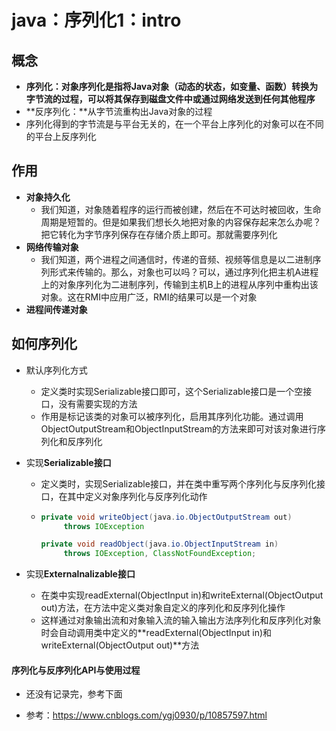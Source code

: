 # java：序列化1：intro



## 概念

* **序列化：对象序列化是指将Java对象（动态的状态，如变量、函数）转换为字节流的过程，可以将其保存到磁盘文件中或通过网络发送到任何其他程序**
* **反序列化：**从字节流重构出Java对象的过程
* 序列化得到的字节流是与平台无关的，在一个平台上序列化的对象可以在不同的平台上反序列化



## 作用

* **对象持久化**
  * 我们知道，对象随着程序的运行而被创建，然后在不可达时被回收，生命周期是短暂的。但是如果我们想长久地把对象的内容保存起来怎么办呢？把它转化为字节序列保存在存储介质上即可。那就需要序列化
* **网络传输对象**
  * 我们知道，两个进程之间通信时，传递的音频、视频等信息是以二进制序列形式来传输的。那么，对象也可以吗？可以，通过序列化把主机A进程上的对象序列化为二进制序列，传输到主机B上的进程从序列中重构出该对象。这在RMI中应用广泛，RMI的结果可以是一个对象
* **进程间传递对象**



## 如何序列化

* 默认序列化方式

  * 定义类时实现Serializable接口即可，这个Serializable接口是一个空接口，没有需要实现的方法
  * 作用是标记该类的对象可以被序列化，启用其序列化功能。通过调用 ObjectOutputStream和ObjectInputStream的方法来即可对该对象进行序列化和反序列化

* 实现**Serializable接口**

  * 定义类时，实现Serializable接口，并在类中重写两个序列化与反序列化接口，在其中定义对象序列化与反序列化动作

  * ```java
    private void writeObject(java.io.ObjectOutputStream out)
         throws IOException
    
    private void readObject(java.io.ObjectInputStream in)
         throws IOException, ClassNotFoundException;
    ```

* 实现**Externalnalizable接口**

  * 在类中实现readExternal(ObjectInput in)和writeExternal(ObjectOutput out)方法，在方法中定义类对象自定义的序列化和反序列化操作
  * 这样通过对象输出流和对象输入流的输入输出方法序列化和反序列化对象时会自动调用类中定义的**readExternal(ObjectInput in)和writeExternal(ObjectOutput out)**方法

#### 序列化与反序列化API与使用过程

* 还没有记录完，参考下面





* 参考：https://www.cnblogs.com/ygj0930/p/10857597.html
